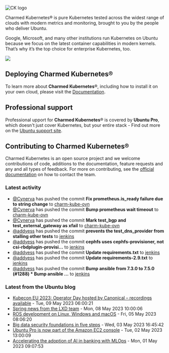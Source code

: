 ![CK logo](https://assets.ubuntu.com/v1/451d4cf4-Charmed+Kubernetes_RGB_onWhite_2022.svg)

Charmed Kubernetes® is pure Kubernetes tested across the widest range of clouds with modern metrics and monitoring, brought to you by the people who deliver Ubuntu.

Google, Microsoft, and many other institutions run Kubernetes on Ubuntu because we focus on the latest container capabilities in modern kernels. That’s why it’s the top choice for enterprise Kubernetes, too.

![](https://assets.ubuntu.com/v1/843c77b6-juju-at-a-glace.svg)

## Deploying Charmed Kubernetes®

To learn more about **Charmed Kubernetes**®, including how to install it on your own cloud, please visit the [Documentation][docs].

## Professional support

Professional upport for **Charmed Kubernetes**® is covered by **Ubuntu Pro**, which doesn't just cover Kubernetes, but your entire stack - Find out more on the [Ubuntu support site](https://ubuntu.com/support).

## Contributing to Charmed Kubernetes®

Charmed Kubernetes is an open source project and we welcome contributions of code, additions to the documentation, feature requests and any and all types of feedback. For more on contributing, see the [official documentation][get-in-touch] on how to contact the team.

<!-- LINKS -->
[docs]: https://ubuntu.com/kubernetes/docs
[get-in-touch]: https://ubuntu.com/kubernetes/docs/get-in-touch

### Latest activity

<!-- activity starts -->
 - [@Cynerva](https://github.com/Cynerva) has pushed the commit **Fix prometheus.is_ready failure due to string change** to [charm-kube-ovn](https://github.com/charmed-kubernetes/charm-kube-ovn)
 - [@Cynerva](https://github.com/Cynerva) has pushed the commit **Bump prometheus wait timeout** to [charm-kube-ovn](https://github.com/charmed-kubernetes/charm-kube-ovn)
 - [@Cynerva](https://github.com/Cynerva) has pushed the commit **Mark test_bgp and test_external_gateway as xfail** to [charm-kube-ovn](https://github.com/charmed-kubernetes/charm-kube-ovn)
 - [@addyess](https://github.com/addyess) has pushed the commit **prevents the test_dns_provider from stalling other tests** to [jenkins](https://github.com/charmed-kubernetes/jenkins)
 - [@addyess](https://github.com/addyess) has pushed the commit **cephfs uses cephfs-provisioner, not csi-rbdplugin-provisi...** to [jenkins](https://github.com/charmed-kubernetes/jenkins)
 - [@addyess](https://github.com/addyess) has pushed the commit **Update requirements.txt** to [jenkins](https://github.com/charmed-kubernetes/jenkins)
 - [@addyess](https://github.com/addyess) has pushed the commit **Update requirements-2.9.txt** to [jenkins](https://github.com/charmed-kubernetes/jenkins)
 - [@addyess](https://github.com/addyess) has pushed the commit **Bump ansible from 7.3.0 to 7.5.0 (#1288)  * Bump ansible ...** to [jenkins](https://github.com/charmed-kubernetes/jenkins)
<!-- activity ends -->

<!-- roadmap starts -->

<!-- roadmap ends -->

### Latest from the Ubuntu blog

<!-- blog starts -->
* [Kubecon EU 2023: Operator Day hosted by Canonical &#8211; recordings available](https://ubuntu.com//blog/operator-day-eu-2023-recordings) - Tue, 09 May 2023 06:00:21 
* [Spring news from the LXD team](https://ubuntu.com//blog/spring-news-from-the-lxd-team) - Mon, 08 May 2023 10:00:06 
* [ROS development on Linux, Windows and macOS](https://ubuntu.com//blog/ros-development-on-linux-windows-and-macos) - Fri, 05 May 2023 08:06:20 
* [Big data security foundations in five steps](https://ubuntu.com//blog/big-data-security-foundations-in-five-steps) - Wed, 03 May 2023 16:45:42 
* [Ubuntu Pro is now part of the Amazon EC2 console](https://ubuntu.com//blog/ubuntu-pro-is-now-part-of-the-amazon-ec2-console) - Tue, 02 May 2023 13:00:09 
* [Accelerating the adoption of AI in banking with MLOps](https://ubuntu.com//blog/accelerating-the-adoption-of-ai-in-banking-with-mlops) - Mon, 01 May 2023 09:07:53 
<!-- blog ends -->
